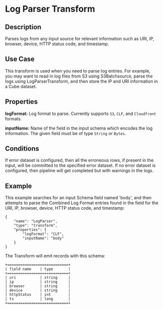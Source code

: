 # Log Parser Transform


Description
-----------
Parses logs from any input source for relevant information such as URI, IP,
browser, device, HTTP status code, and timestamp.


Use Case
--------
This transform is used when you need to parse log entries. For example, you may
want to read in log files from S3 using S3Batchsource, parse the logs using
LogParserTransform, and then store the IP and URI information in a Cube dataset.


Properties
----------
**logFormat:** Log format to parse. Currently supports ``S3``, ``CLF``, and ``Cloudfront`` formats.

**inputName:** Name of the field in the input schema which encodes the
log information. The given field must be of type ``String`` or ``Bytes``.

Conditions
----------
If error dataset is configured, then all the erroneous rows, if present in the input, will be committed to the
specified error dataset.
If no error dataset is configured, then pipeline will get completed but with warnings in the logs.

Example
-------
This example searches for an input Schema field named 'body', and then attempts to parse
the Combined Log Format entries found in the field for the URI, IP, browser, device,
HTTP status code, and timestamp:

    {
        "name": "LogParser",
        "type": "transform",
        "properties": {
            "logFormat": "CLF",
            "inputName": "body"
        }
    }

The Transform will emit records with this schema:

    +============================+
    | field name    | type       |
    +============================+
    | uri           | string     |
    | ip            | string     |
    | browser       | string     |
    | device        | string     |
    | httpStatus    | int        |
    | ts            | long       |
    +============================+
